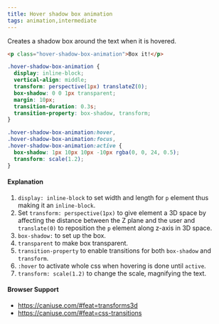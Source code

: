 ```yaml
---
title: Hover shadow box animation
tags: animation,intermediate
---
```


Creates a shadow box around the text when it is hovered.

```html
<p class="hover-shadow-box-animation">Box it!</p>
```

```css
.hover-shadow-box-animation {
  display: inline-block;
  vertical-align: middle;
  transform: perspective(1px) translateZ(0);
  box-shadow: 0 0 1px transparent;
  margin: 10px;
  transition-duration: 0.3s;
  transition-property: box-shadow, transform;
}

.hover-shadow-box-animation:hover,
.hover-shadow-box-animation:focus,
.hover-shadow-box-animation:active {
  box-shadow: 1px 10px 10px -10px rgba(0, 0, 24, 0.5);
  transform: scale(1.2);
}
```

#### Explanation

1. `display: inline-block` to set width and length for `p` element thus making it an `inline-block`.
2. Set `transform: perspective(1px)` to give element a 3D space by affecting the distance between the Z plane and the user and `translate(0)` to reposition the `p` element along z-axis in 3D space.
3. `box-shadow:` to set up the box.
4. `transparent` to make box transparent.
5. `transition-property` to enable transitions for both `box-shadow` and `transform`.
6. `:hover` to activate whole css when hovering is done until `active`.
7. `transform: scale(1.2)` to change the scale, magnifying the text.

#### Browser Support

- https://caniuse.com/#feat=transforms3d
- https://caniuse.com/#feat=css-transitions

